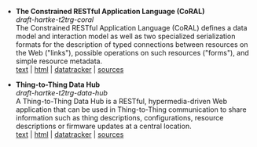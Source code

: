 <!--
* <b>CoRE Application Descriptions</b> <br>
  <i>draft-hartke-core-apps</i> <br>
  The interfaces of RESTful, hypertext-driven applications consist of reusable
  components such as Internet media types and link relation types. This document
  defines a simple standard that application designers can use to describe the
  interface of their application in a structured way so that other parties can
  develop interoperable clients and servers or reuse the components in their own
  applications. <br>
  [text](https://tools.ietf.org/id/draft-hartke-core-apps.txt) |
  [html](https://tools.ietf.org/html/draft-hartke-core-apps) |
  [datatracker](https://datatracker.ietf.org/doc/draft-hartke-core-apps/) |
  [sources](core-apps)
-->

* <b>The Constrained RESTful Application Language (CoRAL)</b> <br>
  <i>draft-hartke-t2trg-coral</i> <br>
  The Constrained RESTful Application Language (CoRAL) defines a data model and
  interaction model as well as two specialized serialization formats for the
  description of typed connections between resources on the Web ("links"),
  possible operations on such resources ("forms"), and simple resource metadata.
  <br>
  [text](https://tools.ietf.org/id/draft-hartke-t2trg-coral.txt) |
  [html](https://tools.ietf.org/html/draft-hartke-t2trg-coral) |
  [datatracker](https://datatracker.ietf.org/doc/draft-hartke-t2trg-coral/) |
  [sources](t2trg-coral)

<!--
* <b>CBOR-encoded Form Data</b> <br>
  <i>draft-hartke-t2trg-cbor-forms</i> <br>
  This document describes a media type to encode form data in CBOR format,
  similar to the well-known "application/x-www-form-urlencoded" and
  "multipart/form-data" media types. The use of a compact, binary encoding
  enables the processing of form submissions on systems with very limited
  memory, processor power, and instruction sets. <br>
  [text](https://tools.ietf.org/id/draft-hartke-t2trg-cbor-forms.txt) |
  [html](https://tools.ietf.org/html/draft-hartke-t2trg-cbor-forms) |
  [datatracker](https://datatracker.ietf.org/doc/draft-hartke-t2trg-cbor-forms/) |
  [sources](t2trg-cbor-forms)
-->

* <b>Thing-to-Thing Data Hub</b> <br>
  <i>draft-hartke-t2trg-data-hub</i> <br>
  A Thing-to-Thing Data Hub is a RESTful, hypermedia-driven Web application that
  can be used in Thing-to-Thing communication to share information such as thing
  descriptions, configurations, resource descriptions or firmware updates at a
  central location. <br>
  [text](https://tools.ietf.org/id/draft-hartke-t2trg-data-hub.txt) |
  [html](https://tools.ietf.org/html/draft-hartke-t2trg-data-hub) |
  [datatracker](https://datatracker.ietf.org/doc/draft-hartke-t2trg-data-hub/) |
  [sources](t2trg-data-hub)
